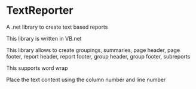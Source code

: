 # TextReporter
A .net library to create text based reports

This library is written in VB.net

This library allows to create groupings, summaries, page header, page footer, report header, report footer, group header, group footer, subreports

This supports word wrap

Place the text content using the column number and line number
